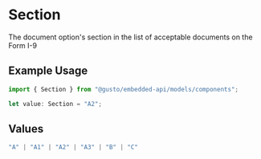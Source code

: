 # Section

The document option's section in the list of acceptable documents on the Form I-9

## Example Usage

```typescript
import { Section } from "@gusto/embedded-api/models/components";

let value: Section = "A2";
```

## Values

```typescript
"A" | "A1" | "A2" | "A3" | "B" | "C"
```